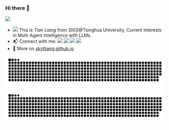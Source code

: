 ### Hi there 👋 

![](https://komarev.com/ghpvc/?username=skytliang)
- <img src="https://media.giphy.com/media/SKGo6OYe24EBG/giphy.gif" width="30"> This is *Tian Liang* from SIGS@Tsinghua University, Current interests in Multi-Agent Intelligence with LLMs.
- :mailbox_with_mail: Connect with me: <a href = "mailto: thuliangtian@gmail.com"><img src="https://img.shields.io/badge/-Mail1-red?style=flat&logo=gmail&logoColor=white" target="_blank"></a> <a href = "mailto: liangt21@mails.tsinghua.edu.cn"><img src="https://img.shields.io/badge/-Mail2-%23333?style=flat&logo=gmail&logoColor=white" target="_blank"></a> <a href = "https://twitter.com/skytliang"><img src="https://img.shields.io/badge/-Twitter-%234a99e9?style=flat&logo=twitter&logoColor=white" target="_blank"></a> <a href = "[https://www.zhihu.com/people/hbenmazi-8](https://www.zhihu.com/people/xing-ren-5-47)"><img src="https://img.shields.io/badge/-%E7%9F%A5%E4%B9%8E-%232f6be0" target="_blank"></a>
- :blue_book: More on [skytliang.github.io](https://skytliang.github.io/)

![](https://github.com/Skytliang/skytliang/blob/main/dist/github-snake-dark.svg)
<picture>
  <source media="(prefers-color-scheme: dark)" srcset="https://github.com/Skytliang/skytliang/blob/main/dist/github-snake.svg">
  <source media="(prefers-color-scheme: light)" srcset="https://github.com/Skytliang/skytliang/blob/main/dist/github-snake-dark.svg">
  <img alt="github-snake" src="https://github.com/Skytliang/skytliang/blob/main/dist/github-snake.svg">
</picture>
